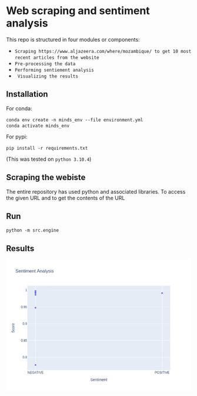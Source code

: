 # Web scraping and sentiment analysis

This repo is structured in four modules or components:
- ```Scraping https://www.aljazeera.com/where/mozambique/ to get 10 most recent articles from the website```
- ```Pre-processing the data```
-  ```Performing sentiement analysis```
-   ``` Visualizing the results```

## Installation

For conda:
```shell
conda env create -n minds_env --file environment.yml
conda activate minds_env
```

For pypi:
```shell
pip install -r requirements.txt
```
(This was tested on `python 3.10.4`)

## Scraping the webiste

The entire repository has used python and associated libraries. To access the given URL and to get the contents of the URL


## Run
```shell
python -m src.engine
```

## Results
![](figures/results.png)

